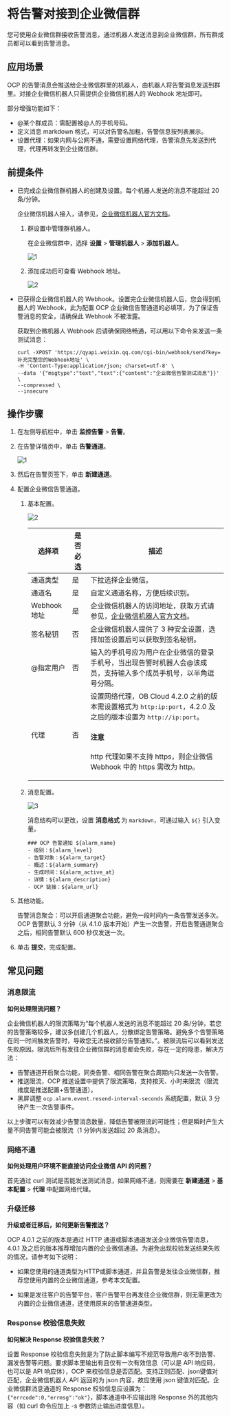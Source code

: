 # 将告警对接到企业微信群

您可使用企业微信群接收告警消息，通过机器人发送消息到企业微信群，所有群成员都可以看到告警消息。

## 应用场景

OCP 的告警消息会推送给企业微信群里的机器人，由机器人将告警消息发送到群里。对接企业微信机器人只需提供企业微信机器人的 Webhook 地址即可。

部分增强功能如下：

* @某个群成员：需配置被@人的手机号码。
* 定义消息 markdown 格式，可以对告警名加粗，告警信息按列表展示。
* 设置代理：如果内网与公网不通，需要设置网络代理，告警消息先发送到代理，代理再转发到企业微信群。

## 前提条件

* 已完成企业微信群机器人的创建及设置。每个机器人发送的消息不能超过 20 条/分钟。

  企业微信机器人接入，请参见，[企业微信机器人官方文档](https://developer.work.weixin.qq.com/document/path/91770)。

  1. 群设置中管理群机器人。

     在企业微信群中，选择 **设置** > **管理机器人** > **添加机器人**。

     ![1](https://obbusiness-private.oss-cn-shanghai.aliyuncs.com/doc/img/ocp/421/%E9%85%8D%E7%BD%AE%E4%BC%81%E4%B8%9A%E5%BE%AE%E4%BF%A1%E5%91%8A%E8%AD%A6-1.png)

  2. 添加成功后可查看 Webhook 地址。

     ![2](https://obbusiness-private.oss-cn-shanghai.aliyuncs.com/doc/img/ocp/421/%E9%85%8D%E7%BD%AE%E4%BC%81%E4%B8%9A%E5%BE%AE%E4%BF%A1%E5%91%8A%E8%AD%A6-2.png)

* 已获得企业微信机器人的 Webhook。设置完企业微信机器人后，您会得到机器人的 Webhook，此为配置 OCP 企业微信告警通道的必填项，为了保证告警消息的安全，请确保此 Webhook 不被泄露。

  获取到企微机器人 Webhook 后请确保网络畅通，可以用以下命令来发送一条测试消息：

    ```shell
    curl -XPOST 'https://qyapi.weixin.qq.com/cgi-bin/webhook/send?key=补充完整您的Webhook地址' \
    -H 'Content-Type:application/json; charset=utf-8' \
    --data '{"msgtype":"text","text":{"content":"企业微信告警测试消息"}}' \
    --compressed \
    --insecure
    ```

## 操作步骤

1. 在左侧导航栏中，单击 **监控告警** > **告警**。

2. 在告警详情页中，单击 **告警通道**。

    ![1](https://obbusiness-private.oss-cn-shanghai.aliyuncs.com/doc/img/ocp/421/%E9%85%8D%E7%BD%AE%E9%92%89%E9%92%89%E5%91%8A%E8%AD%A6-1.png)

3. 然后在告警页签下，单击 **新建通道**。

4. 配置企业微信告警通道。

    1. 基本配置。

        ![2](https://obbusiness-private.oss-cn-shanghai.aliyuncs.com/doc/img/ocp/421/%E9%85%8D%E7%BD%AE%E4%BC%81%E4%B8%9A%E5%BE%AE%E4%BF%A1%E5%91%8A%E8%AD%A6-3.png)

        | 选择项 | 是否必选 | 描述 |
        |-------|----------|------|
        | 通道类型 | 是 | 下拉选择企业微信。 |
        | 通道名 | 是 | 自定义通道名称，方便后续识别。 |
        | Webhook 地址 | 是 | 企业微信机器人的访问地址，获取方式请参见，[企业微信机器人官方文档](https://developer.work.weixin.qq.com/document/path/91770)。 |
        | 签名秘钥 | 否 | 企业微信机器人提供了 3 种安全设置，选择加签设置后可以获取到签名秘钥。 |
        | @指定用户 | 否 | 输入的手机号应为用户在企业微信的登录手机号，当出现告警时机器人会@该成员，支持输入多个成员手机号，以半角逗号分隔。 |
        | 代理 | 否 | 设置网络代理，OB Cloud 4.2.0 之前的版本需设置格式为 `http:ip:port`，4.2.0 及之后的版本设置为 `http://ip:port`。<main id="notice" type='notice'><h4>注意</h4><p>http 代理如果不支持 https，则企业微信 Webhook 中的 https 需改为 http。</p></main> |

    2. 消息配置。

        ![3](https://obbusiness-private.oss-cn-shanghai.aliyuncs.com/doc/img/ocp/421/%E9%85%8D%E7%BD%AE%E4%BC%81%E4%B8%9A%E5%BE%AE%E4%BF%A1%E5%91%8A%E8%AD%A6-4.png)

        消息结构可以更改，设置 **消息格式** 为 `markdown`，可通过输入 `${}` 引入变量。

        ```shell
        ### OCP 告警通知 ${alarm_name}
        - 级别：${alarm_level}
        - 告警对象：${alarm_target}
        - 概述：${alarm_summary}
        - 生成时间：${alarm_active_at}
        - 详情：${alarm_description}
        - OCP 链接：${alarm_url}
        ```

5. 其他功能。

   告警消息聚合：可以开启通道聚合功能，避免一段时间内一条告警发送多次。OCP 告警默认 3 分钟（从 4.1.0 版本开始）产生一次告警，开启告警通道聚合之后，相同告警默认 600 秒仅发送一次。

6. 单击 **提交**，完成配置。

## 常见问题

### 消息限流

**如何处理限流问题？**

企业微信机器人的限流策略为“每个机器人发送的消息不能超过 20 条/分钟，若您的告警策略较多，建议多创建几个机器人，分散绑定告警策略。避免多个告警策略在同一时间触发告警时，导致您无法接收部分告警通知。”。被限流后可以看到发送失败原因。限流后所有发往企业微信群的消息都会失败，存在一定的隐患，解决方法：

* 告警通道开启聚合功能，同类告警、相同告警在聚合周期内只发送一次告警。
* 推送限流，OCP 推送设置中提供了限流策略，支持按天、小时来限流（限流维度是推送配置+告警通道）。
* 黑屏调整 `ocp.alarm.event.resend-interval-seconds` 系统配置，默认 3 分钟产生一次告警事件。

以上步骤可以有效减少告警消息数量，降低告警被限流的可能性；但是瞬时产生大量不同告警可能会被限流（1 分钟内发送超过 20 条消息）。

### 网络不通

**如何处理用户环境不能直接访问企业微信 API 的问题？**

首先通过 curl 测试是否能发送测试消息，如果网络不通，则需要在 **新建通道** > **基本配置** > **代理** 中配置网络代理。

### 升级迁移

**升级或者迁移后，如何更新告警推送？**

OCP 4.0.1 之前的版本是通过 HTTP 通道或脚本通道发送企业微信告警消息，4.0.1 及之后的版本推荐增加内置的企业微信通道。为避免出现校验发送结果失败的情况，请参考如下说明：

* 如果您使用的通道类型为HTTP或脚本通道，并且告警是发往企业微信群，推荐您使用内置的企业微信通道，参考本文配置。

* 如果是发往客户的告警平台，客户告警平台再发往企业微信群，则无需更改为内置的企业微信通道，还使用原来的告警通道类型。

### Response 校验信息失败

**如何解决 Response 校验信息失败？**

设置 Response 校验信息失败是为了防止脚本编写不规范导致用户收不到告警、漏发告警等问题。要求脚本里输出有且仅有一次有效信息（可以是 API 响应码，也可以是 API 响应体），OCP 来校验信息是否匹配。支持正则匹配、json键值对匹配，企业微信机器人 API 返回的为 json 内容，故应使用 json 键值对匹配。企业微信群消息通道的 Response 校验信息应设置为：`{"errcode":0,"errmsg":"ok"}`，脚本通道中不应输出除 Response 外的其他内容（如 curl 命令应加上 -s 参数防止输出进度信息）。
